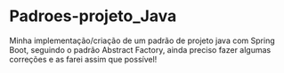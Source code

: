 # Padroes-projeto_Java

Minha implementação/criação de um padrão de projeto java com Spring Boot, seguindo o padrão Abstract Factory, ainda preciso fazer algumas correções e as farei assim que possível!
